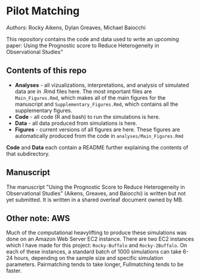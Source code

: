 # Pilot Matching
*Authors:* Rocky Aikens, Dylan Greaves, Michael Baiocchi

This repository contains the code and data used to write an upcoming paper: Using the Prognostic score to Reduce Heterogeneity in Observational Studies"

## Contents of this repo

- **Analyses** - all vizualizations, interpretations, and analysis of simulated data are in .Rmd files here. The most important files are `Main_Figures.Rmd`, which makes all of the main figures for the manuscript and `Supplementary_Figures.Rmd`, which contains all the supplementary figures.
- **Code** - all code (R and bash) to run the simulations is here.
- **Data** - all data produced from simulations is here.
- **Figures** - current versions of all figures are here.  These figures are automatically produced from the code in `analyses/Main_Figures.Rmd`

**Code** and **Data** each contain a README further explaining the contents of that subdirectory.

## Manuscript

The manuscript "Using the Prognostic Score to Reduce Heterogeneity in Observational Studies" (Aikens, Greaves, and Baiocchi) is written but not yet submitted.  It is written in a shared overleaf document owned by MB.

## Other note: AWS

Much of the computational heavylifting to produce these simulations was done on an Amazon Web Server EC2 instance.  There are two EC2 instances which I have made for this project: `Rocky-Buffalo` and `Rocky-2Buffalo`.  On each of these instances, a standard batch of 1000 simulations can take 6-24 hours, depending on the sample size and specific simulation parameters.  Pairmatching tends to take longer, Fullmatching tends to be faster.



